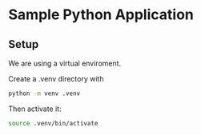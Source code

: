 # Sample Python Application

## Setup

We are using a virtual enviroment.  

Create a .venv directory with

```bash
python -m venv .venv
```

Then activate it:

```bash
source .venv/bin/activate
```
